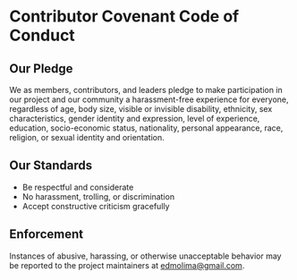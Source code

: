 # Contributor Covenant Code of Conduct

## Our Pledge

We as members, contributors, and leaders pledge to make participation in our project and our community a harassment-free experience for everyone, regardless of age, body size, visible or invisible disability, ethnicity, sex characteristics, gender identity and expression, level of experience, education, socio-economic status, nationality, personal appearance, race, religion, or sexual identity and orientation.

## Our Standards

- Be respectful and considerate
- No harassment, trolling, or discrimination
- Accept constructive criticism gracefully

## Enforcement

Instances of abusive, harassing, or otherwise unacceptable behavior may be reported to the project maintainers at edmolima@gmail.com.
